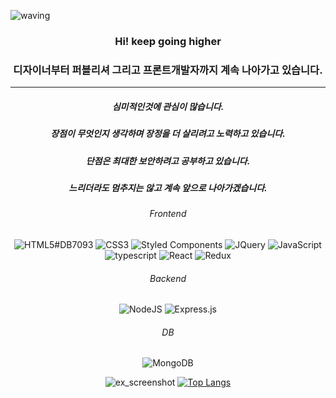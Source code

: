![waving](https://capsule-render.vercel.app/api?type=waving&height=250&text=HyangHoon!&fontAlign=72&fontAlignY=40&color=gradient)
<div align="center">

### Hi! keep going higher  
### 디자이너부터 퍼블리셔 그리고 프론트개발자까지 계속 나아가고 있습니다.  

---

##### 심미적인것에 관심이 많습니다.
##### 장점이 무엇인지 생각하며 장정을 더 살리려고 노력하고 있습니다.
##### 단점은 최대한 보안하려고 공부하고 있습니다.
##### 느리더라도 멈추지는 않고 계속 앞으로 나아가겠습니다.

###### Frontend
  ![HTML5](https://img.shields.io/badge/HTML5-E34F26?style=for-the-badge&logo=HTML5&logoColor=white)#DB7093
  ![CSS3](https://img.shields.io/badge/CSS3-1572B6?style=for-the-badge&logo=CSS3&logoColor=white&logoColor=white)
  ![Styled Components](https://img.shields.io/badge/styled--components-DB7093?style=for-the-badge&logo=styled-components&logoColor=white)
  ![JQuery](https://img.shields.io/badge/jquery-0769AD.svg?style=for-the-badge&logo=jquery&logoColor=white)
  ![JavaScript](https://img.shields.io/badge/javascript-%23323330.svg?style=for-the-badge&logo=javascript&logoColor=%23F7DF1E)
  ![typescript](https://img.shields.io/badge/typescript-3178C6?style=for-the-badge&logo=typescript&logoColor=white)
  ![React](https://img.shields.io/badge/react-61DAFB?style=for-the-badge&logo=react&logoColor=white)
  ![Redux](https://img.shields.io/badge/redux--toolkit-%23593d88.svg?style=for-the-badge&logo=redux&logoColor=white)
###### Backend
  ![NodeJS](https://img.shields.io/badge/node.js-6DA55F?style=for-the-badge&logo=node.js&logoColor=white)
  ![Express.js](https://img.shields.io/badge/express.js-%23404d59.svg?style=for-the-badge&logo=express&logoColor=%2361DAFB)
###### DB
  ![MongoDB](https://img.shields.io/badge/MongoDB-%234ea94b.svg?style=for-the-badge&logo=mongodb&logoColor=white)
<br />

![ex_screenshot](https://github-readme-stats.vercel.app/api?username=wihyanghoon&show_icons=true)
[![Top Langs](https://github-readme-stats.vercel.app/api/top-langs/?username=wihyanghoon&layout=compact)](https://github.com/wihyanghoon/github-readme-stats)
  
</div>
